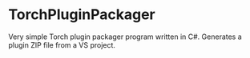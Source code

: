 # TorchPluginPackager

Very simple Torch plugin packager program written in C#. Generates a plugin ZIP file from a VS project.
